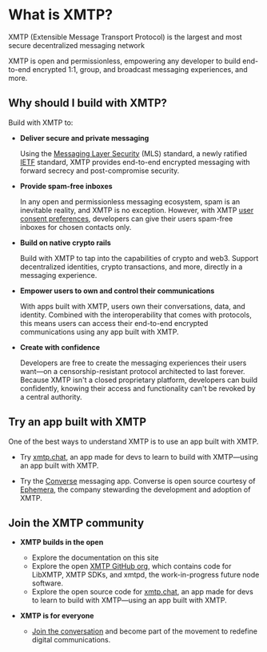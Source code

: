 # What is XMTP?

XMTP (Extensible Message Transport Protocol) is the largest and most secure decentralized messaging network

XMTP is open and permissionless, empowering any developer to build end-to-end encrypted 1:1, group, and broadcast messaging experiences, and more.

## Why should I build with XMTP?

Build with XMTP to:

- **Deliver secure and private messaging**

    Using the [Messaging Layer Security](/protocol/specs) (MLS) standard, a newly ratified [IETF](https://www.ietf.org/about/introduction/) standard, XMTP provides end-to-end encrypted messaging with forward secrecy and post-compromise security.

- **Provide spam-free inboxes**

    In any open and permissionless messaging ecosystem, spam is an inevitable reality, and XMTP is no exception. However, with XMTP [user consent preferences](/inboxes/user-consent/user-consent), developers can give their users spam-free inboxes for chosen contacts only.

- **Build on native crypto rails**
    
    Build with XMTP to tap into the capabilities of crypto and web3. Support decentralized identities, crypto transactions, and more, directly in a messaging experience.

- **Empower users to own and control their communications**

    With apps built with XMTP, users own their conversations, data, and identity. Combined with the interoperability that comes with protocols, this means users can access their end-to-end encrypted communications using any app built with XMTP.
    
- **Create with confidence**

    Developers are free to create the messaging experiences their users want—on a censorship-resistant protocol architected to last forever. Because XMTP isn't a closed proprietary platform, developers can build confidently, knowing their access and functionality can't be revoked by a central authority.

## Try an app built with XMTP

One of the best ways to understand XMTP is to use an app built with XMTP.

- Try [xmtp.chat](https://xmtp.chat/), an app made for devs to learn to build with XMTP—using an app built with XMTP.

- Try the [Converse](https://converse.xyz/) messaging app. Converse is open source courtesy of [Ephemera](https://ephemerahq.com/), the company stewarding the development and adoption of XMTP.

## Join the XMTP community

- **XMTP builds in the open**

    - Explore the documentation on this site
    - Explore the open [XMTP GitHub org](https://github.com/xmtp), which contains code for LibXMTP, XMTP SDKs, and xmtpd, the work-in-progress future node software.
    - Explore the open source code for [xmtp.chat](https://github.com/xmtp/xmtp-js/tree/main/apps/xmtp.chat), an app made for devs to learn to build with XMTP—using an app built with XMTP.

- **XMTP is for everyone**

    - [Join the conversation](https://community.xmtp.org/) and become part of the movement to redefine digital communications.